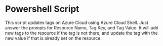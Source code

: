 # Powershell Script
This script updates tags on Azure Cloud using Azure Cloud Shell. 
 Just answer the prompts for Resource Name, Tag Key, and Tag Value.
 It will add new tags to the resource if the tag is not there, and 
 update the tag with the new value if that is already set on the resource.
